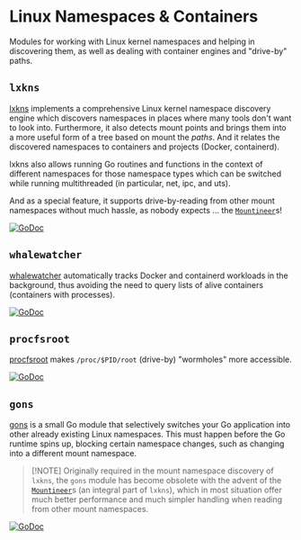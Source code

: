 # Linux Namespaces & Containers

Modules for working with Linux kernel namespaces and helping in discovering
them, as well as dealing with container engines and "drive-by" paths.

## `lxkns`

[lxkns](https://github.com/TheDiveO/lxkns) implements a comprehensive Linux
kernel namespace discovery engine which discovers namespaces in places where
many tools don't want to look into. Furthermore, it also detects mount points
and brings them into a more useful form of a tree based on mount the _paths_.
And it relates the discovered namespaces to containers and projects (Docker,
containerd).

lxkns also allows running Go routines and functions in the context of different
namespaces for those namespace types which can be switched while running
multithreaded (in particular, net, ipc, and uts).

And as a special feature, it supports drive-by-reading from other mount
namespaces without much hassle, as nobody expects ... the
[`Mountineer`](https://pkg.go.dev/github.com/thediveo/lxkns/ops/mountineer)s!

[![GoDoc](https://pkg.go.dev/badge/github.com/TheDiveO/lxkns.svg)](https://pkg.go.dev/github.com/thediveo/lxkns)

## `whalewatcher`

[whalewatcher](https://github.com/TheDiveO/whalewatcher) automatically tracks
Docker and containerd workloads in the background, thus avoiding the need to
query lists of alive containers (containers with processes).

[![GoDoc](https://pkg.go.dev/badge/github.com/TheDiveO/whalewatcher.svg)](https://pkg.go.dev/github.com/thediveo/whalewatcher)

## `procfsroot`

[procfsroot](https://github.com/TheDiveO/procfsroot) makes `/proc/$PID/root`
(drive-by) "wormholes" more accessible.

[![GoDoc](https://pkg.go.dev/badge/github.com/TheDiveO/procfsroot.svg)](https://pkg.go.dev/github.com/thediveo/procfsroot)

## `gons`

[gons](https://github.com/TheDiveO/gons) is a small Go module that selectively
switches your Go application into other already existing Linux namespaces. This
must happen before the Go runtime spins up, blocking certain namespace changes,
such as changing into a different mount namespace.

> [!NOTE] Originally required in the mount namespace discovery of `lxkns`, the
> `gons` module has become obsolete with the advent of the
> [`Mountineer`](https://pkg.go.dev/github.com/thediveo/lxkns/ops/mountineer)s
> (an integral part of `lxkns`), which in most situation offer much better
> performance and much simpler handling when reading from other mount
> namespaces.

[![GoDoc](https://pkg.go.dev/badge/github.com/TheDiveO/gons.svg)](https://pkg.go.dev/github.com/thediveo/gons)
